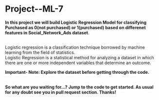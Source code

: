 # Project--ML-7

<table>
  
  **In this project we will build Logistic Regression Model for classifying Purchased as 0(not purchased) or 1(purchased) based on differenet features in Social_Network_Ads dataset**.<br></br>

Logistic regression is a classification technique borrowed by machine learning from the field of statistics.<br>
Logistic Regression is a statistical method for analyzing a dataset in which there are one or more independent variables that determine an outcome.


**Important- Note: Explore the dataset before getting through the code.**
</table>


**So what are you waiting for...? Jump to the code to get started. As usual for any doubt see you in pull request section. Thanks!**
